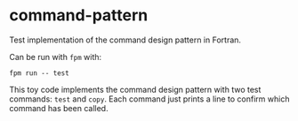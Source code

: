 # command-pattern
Test implementation of the command design pattern in Fortran. 

Can be run with `fpm` with: 

```shell
fpm run -- test
```

This toy code implements the command design pattern with two test commands: `test` 
and `copy`. Each command just prints a line to confirm which command has been called. 

